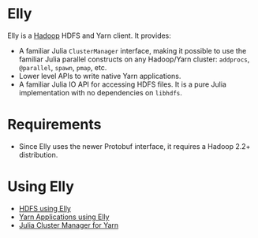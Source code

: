 # Elly

Elly is a [Hadoop](https://hadoop.apache.org/) HDFS and Yarn client. It provides:

- A familiar Julia `ClusterManager` interface, making it possible to
  use the familiar Julia parallel constructs on any Hadoop/Yarn
  cluster: `addprocs`, `@parallel`, `spawn`, `pmap`, etc.
- Lower level APIs to write native Yarn applications.
- A familiar Julia IO API for accessing HDFS files. It is a pure Julia
  implementation with no dependencies on `libhdfs`.

# Requirements
- Since Elly uses the newer Protobuf interface, it requires a Hadoop 2.2+ distribution.

# Using Elly

- [HDFS using Elly](HDFS.md)
- [Yarn Applications using Elly](YARN.md)
- [Julia Cluster Manager for Yarn](YARNCM.md)
